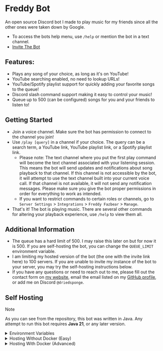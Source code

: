 # Freddy Bot

An open source Discord bot I made to play music for my friends since all the other ones were taken
down by Google.

- To access the bots help menu, use `/help` or mention the bot in a text channel.
- [Invite The Bot](https://discord.com/api/oauth2/authorize?client_id=914454054808211476&permissions=414476271168&scope=bot%20applications.commands)

## Features:

- Plays any song of your choice, as long as it's on YouTube!
- YouTube searching enabled, no need to lookup URLs!
- YouTube/Spotify playlist support for quickly adding your favorite songs to the queue!
- Discord slash command support making it easy to control your music!
- Queue up to 500 (can be configured) songs for you and your friends to listen to!

## Getting Started

- Join a voice channel. Make sure the bot has permission to connect to the channel you join!
- Use `/play [query]` in a channel if your choice. The query can be a search term, a YouTube link,
  YouTube playlist link, or a Spotify playlist link.
    - Please note: The text channel where you put the first play command will become the text
      channel
      associated with your listening session. This means the bot will send updates and notifications
      about
      song playback to that channel. If this channel is not accessible by the bot, it will attempt
      to use
      the text channel built into your current voice call. If that channel is not available, it will
      not send
      any notification messages. Please make sure you give the bot proper permissions in order for
      everything
      to work as intended.
    - If you want to restrict commands to certain roles or channels, go
      to `Server Settings` > `Integrations` > `Freddy Fazbear` > `Manage`.
- That's it! The bot is playing music. There are several other commands for altering your playback
  experience, use `/help` to view them all.

## Additional Information

- The queue has a hard limit of 500. I may raise this later on but for now it is 500. If you are 
self-hosting the bot, you can change the `QUEUE_LIMIT` environment variable.
- I am limiting my hosted version of the bot (the one with the invite link here) to 100 servers.
If you are unable to invite my instance of the bot to your server, you may try the self-hosting
instructions below.
- If you have any questions or need to reach out to me, please fill out the contact form on
  [my website](https://jortuck.com/#contact), email the email listed on my
  [GitHub profile](https://github.com/jortuck), or add me on Discord `@driedsponge`.

## Self Hosting

> [!NOTE]
> As you can see from the repository, this bot was written in Java. Any attempt to run this bot
requires **Java 21**, or any later version.

<details>

<summary>Environment Variables</summary>

There are certain variables required for the operation of the bot. Below is a description of each one.
Where each one is set depends on how you decide to host the bot.

##### DISCORD_TOKEN
This is the most important variable for the bot. This is how the bot connects to
the Discord API in order to play music to people in calls. Here is how you can get your token:
1. Go to the [Discord Developer Portal](https://discord.com/developers/applications). 
2. Click on the `New Application` button on the top right. 
3. Give your application a name and click `Create`. 
4. You will be redirected to your application's page. Click on the `Bot` tab on the left side of the page. 
5. Click the `Reset Token` button in order to obtain your token. 
6. Remember to keep your bot's token a secret as it can be used to control your bot. If your token 
is ever exposed or compromised, you can regenerate it by clicking the `Reset Token` button.
7. On this page you can also customize your bots profile picture, banner, and username to your liking.
8. **While you are on this page, please enable the `Server Members Intent` and `Message Content Intent`.**
9. To generate the invite link, navigate to the `OAuth2` tab, scroll to the URL generator, and select
`bot`. Now you can enable the following permission: `Read Messages/View Channels`, `Send Messages`,
`Send Messages In Threads`, `Connect`, and `Speak`. 
10. Make sure the `Integration Type` is set to `Guild Install`
11. You can open the generated URL in your browser to invite the bot to your server. Save this URL
for later if you plan on inviting the bot to other servers.

##### OWNER_ID
This is where you put your Discord ID. This variable will allow you to use the owner 
commands associated with the bot. Here is how you can obtain it:
1. Open your Discord client.
2. Open settings and navigate to advanced.
3. Enable "Developer Mode".
4. Exit settings, click on your username in the bottom left, and click `Copy User ID`.

##### QUEUE_LIMIT
This one is pretty simple. It's just an integer that indicates the maximum amount of songs that can 
put into a queue per server. It must be a positive whole number or there will be issues with trying 
to use the bot (I would recommend 500). If you set the value to 0, the max amount of songs will be 
infinite.

##### SPOTIFY_CLIENT_ID & SPOTIFY_CLIENT_SECRET (Optional)
These variables are not required but **necessary if you want to support Spotify playlist**, as the bot 
uses the Spotify web API to fetch playlist data;

If you do not plan on needing Spotify support, please set both of these variables to `null`.
<details>
<summary>Steps To Obtain Spotify API Credentials</summary>

1. Visit the [Spotify Developer Dashboard](https://developer.spotify.com/dashboard/).  
2. Log in with your Spotify account. If you don't have a Spotify account, you'll need to create one.  
3. Once you're logged in, click on the `Create app` button.  
4. You'll be asked to enter a name for your app and a description. Fill in these fields with appropriate information.  
5. You will also be asked to supply a redirect URL, just put `http://localhost`.
6. For API/SDKs, select `Web API`.
7. Once you have crated your app, click `Settings` in the top right, and under `Basic Information`
you will see your Client ID and a button that says `View client secret`. Those are the credentials you will need.
8. Remember to keep your Client ID and Client Secret confidential. If your Client Secret gets compromised,
you can regenerate it from the app's dashboard.

</details>
</details>

<details>
<summary>Hosting Without Docker (Easy)</summary>

1. Head to the [releases page](https://github.com/jortuck/Freddy/releases) and download the latest
jar artifact from the most recent release. 


</details>

<details>
<summary>Hosting With Docker (Advanced)</summary>
</details>

